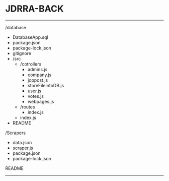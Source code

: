 # JDRRA-BACK
---

/database
  * DatabaseApp.sql
  * package.json
  * package-lock.json
  * gitignore
  * /src
      * /cotrollers
        * admins.js
        * company.js
        * joppost.js
        * storeFileintoDB.js
        * user.js
        * votes.js
        * webpages.js
      * /routes
        * index.js
      * index.js
  * README

/Scrapers
  * data.json
  * scraper.js
  * package.json
  * package-lock.json

README

---

